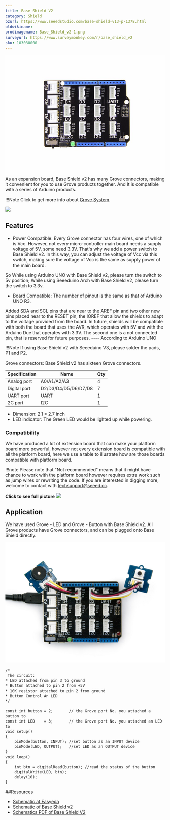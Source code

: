 ```yaml
---
title: Base Shield V2
category: Shield
bzurl: https://www.seeedstudio.com/base-shield-v13-p-1378.html
oldwikiname:
prodimagename: Base_Shield_v2-1.png
surveyurl: https://www.surveymonkey.com/r/base_shield_v2
sku: 103030000
---
```


![enter image description here](https://raw.githubusercontent.com/SeeedDocument/Base_Shield_V2/master/img/Base_Shield_v2-1.png)
As an expansion board, Base Shield v2 has many Grove connectors, making it convenient for you to use Grove products together. And It is compatible with a series of Arduino products.

!!!Note
    Click to get more info about [Grove System](/Grove_System/).

[![](https://raw.githubusercontent.com/SeeedDocument/Seeed-WiKi/master/docs/images/get_one_now.png)](https://www.seeedstudio.com/base-shield-v13-p-1378.html)  


## Features

* Power Compatible: Every Grove connector has four wires, one of which is Vcc. However, not every micro-controller main board needs a supply voltage of 5V, some need 3.3V. That's why we add a power switch to Base Shield v2. In this way, you can adjust the voltage of Vcc via this switch, making sure the voltage of Vcc is the same as supply power of the main board.

So While using Arduino UNO with Base Shield v2, please turn the switch to 5v position; While using Seeeduino Arch with Base Shield v2, please turn the switch to 3.3v.

* Board Compatible: The number of pinout is the same as that of Arduino UNO R3.

Added SDA and SCL pins that are near to the AREF pin and two other new pins placed near to the RESET pin, the IOREF that allow the shields to adapt to the voltage provided from the board. In future, shields will be compatible with both the board that uses the AVR, which operates with 5V and with the Arduino Due that operates with 3.3V. The second one is a not connected pin, that is reserved for future purposes. ---- According to Arduino UNO

!!!Note
    If using Base Shield v2 with Seeeduino V3, please solder the pads, P1 and P2.

Grove connectors: Base Shield v2 has sixteen Grove connectors.

| Specification | Name | Qty|
|----------------|---------|-----|
|Analog port|	A0/A1/A2/A3	|4|
|Digital port|	D2/D3/D4/D5/D6/D7/D8	|7|
|UART port|	UART|	1|
| 2C port  |	I2C  |	1 |

* Dimension: 2.1 * 2.7 inch
* LED indicator: The Green LED would be lighted up while powering.

### Compatibility

We have produced a lot of extension board that can make your platform board more powerful, however not every extension board is compatible with all the platform board, here we use a table to illustrate how are those boards compatible with platform board.

!!!note
    Please note that "Not recommended" means that it might have chance to work with the platform board however requires extra work such as jump wires or rewriting the code. If you are interested in digging more, welcome to contact with techsupport@seeed.cc.

**Click to see full picture**
[![](https://github.com/SeeedDocument/Seeed-WiKi/raw/master/docs/images/Shield%20Compatibility.png)](https://raw.githubusercontent.com/SeeedDocument/Seeed-WiKi/master/docs/images/Shield%20Compatibility.png)



## Application

We have used Grove - LED and Grove - Button with Base Shield v2. All Grove products have Grove connectors, and can be plugged onto Base Shield directly.

![enter image description here](https://raw.githubusercontent.com/SeeedDocument/Base_Shield_V2/master/img/Base_Shield_v2-3.png)

```
/*
 The circuit:
* LED attached from pin 3 to ground
* Button attached to pin 2 from +5V
* 10K resistor attached to pin 2 from ground
* Button Control An LED
*/

const int button = 2;       // the Grove port No. you attached a button to
const int LED    = 3;       // the Grove port No. you attached an LED to
void setup()
{
    pinMode(button, INPUT); //set button as an INPUT device
    pinMode(LED, OUTPUT);   //set LED as an OUTPUT device
}
void loop()
{
    int btn = digitalRead(button); //read the status of the button
    digitalWrite(LED, btn);
    delay(10);
}
```

##Resources

* [Schematic at Easyeda](https://easyeda.com/Seeed/Base_Shield_v2-73af558cabc84d489aa150d218c9a39d)
* [Schematic of Base Shield v2](https://raw.githubusercontent.com/SeeedDocument/Base_Shield_V2/master/res/Base_Shield_v2.zip)
* [Schematics PDF of Base Shield V2](https://raw.githubusercontent.com/SeeedDocument/Base_Shield_V2/master/res/Base_Shield_v2.pdf)
